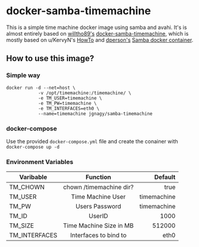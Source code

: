 # docker-samba-timemachine
This is a simple time machine docker image using samba and avahi. It's is almost entirely based on [willtho89's](https://github.com/dperson) [docker-samba-timemachine](https://github.com/willtho89/docker-samba-timemachine), which is mostly based on u/KervyN's [HowTo](https://www.reddit.com/r/homelab/comments/83vkaz/howto_make_time_machine_backups_on_a_samba/) and [dperson's](https://github.com/dperson) [Samba docker container](https://github.com/dperson/samba).

## How to use this image?

### Simple way
```
docker run -d --net=host \
            -v /opt/timemachine:/timemachine/ \
            -e TM_USER=timemachine \
            -e TM_PW=timemachine \
            -e TM_INTERFACES=eth0 \
            --name=timemachine jgnagy/samba-timemachine
```

### docker-compose
Use the provided `docker-compose.yml` file and create the conainer with `docker-compose up -d`

### Environment Variables
| Varibable | Function                | Default     |
| ----------|:-----------------------:|-------------:|
| TM_CHOWN  | chown /timemachine dir? | true        |
| TM_USER   | Time Machine User       | timemachine |
| TM_PW     | Users Password          | timemachine |
| TM_ID     | UserID                  | 1000        |
| TM_SIZE   | Time Machine Size in MB | 512000      |
| TM_INTERFACES | Interfaces to bind to | eth0 |
